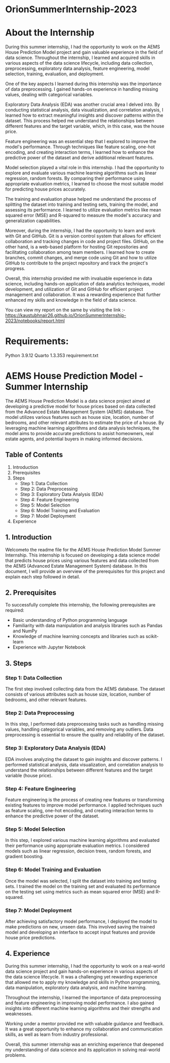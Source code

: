 # OrionSummerInternship-2023
# About the Internship
During this summer internship, I had the opportunity to work on the AEMS House Prediction Model project and gain valuable experience in the field of data science. Throughout the internship, I learned and acquired skills in various aspects of the data science lifecycle, including data collection, preprocessing, exploratory data analysis, feature engineering, model selection, training, evaluation, and deployment.

One of the key aspects I learned during this internship was the importance of data preprocessing. I gained hands-on experience in handling missing values, dealing with categorical variables.

Exploratory Data Analysis (EDA) was another crucial area I delved into. By conducting statistical analysis, data visualization, and correlation analysis, I learned how to extract meaningful insights and discover patterns within the dataset. This process helped me understand the relationships between different features and the target variable, which, in this case, was the house price.

Feature engineering was an essential step that I explored to improve the model's performance. Through techniques like feature scaling, one-hot encoding, and creating interaction terms, I learned how to enhance the predictive power of the dataset and derive additional relevant features.

Model selection played a vital role in this internship. I had the opportunity to explore and evaluate various machine learning algorithms such as linear regression, random forests. By comparing their performance using appropriate evaluation metrics, I learned to choose the most suitable model for predicting house prices accurately.

The training and evaluation phase helped me understand the process of splitting the dataset into training and testing sets, training the model, and assessing its performance. I learned to utilize evaluation metrics like mean squared error (MSE) and R-squared to measure the model's accuracy and generalization capabilities.

Moreover, during the internship, I had the opportunity to learn and work with Git and GitHub. Git is a version control system that allows for efficient collaboration and tracking changes in code and project files. GitHub, on the other hand, is a web-based platform for hosting Git repositories and facilitating collaboration among team members. I learned how to create branches, commit changes, and merge code using Git and how to utilize GitHub to contribute to the project repository and track the project's progress.

Overall, this internship provided me with invaluable experience in data science, including hands-on application of data analytics techniques, model development, and utilization of Git and GitHub for efficient project management and collaboration. It was a rewarding experience that further enhanced my skills and knowledge in the field of data science.

You can view my report on the same by visiting the link :- https://kaustubhnair26.github.io/OrionSummerInternship-2023/notebooks/report.html

# Requirements:
Python 3.9.12
Quarto 1.3.353
requirement.txt

# AEMS House Prediction Model - Summer Internship
The AEMS House Prediction Model is a data science project aimed at developing a predictive model for house prices based on data collected from the Advanced Estate Management System (AEMS) database. The model utilizes various features such as house size, location, number of bedrooms, and other relevant attributes to estimate the price of a house. By leveraging machine learning algorithms and data analysis techniques, the model aims to provide accurate predictions to assist homeowners, real estate agents, and potential buyers in making informed decisions.

## Table of Contents
1. Introduction
2. Prerequisites
3. Steps
   - Step 1: Data Collection
   - Step 2: Data Preprocessing
   - Step 3: Exploratory Data Analysis (EDA)
   - Step 4: Feature Engineering
   - Step 5: Model Selection
   - Step 6: Model Training and Evaluation
   - Step 7: Model Deployment
4. Experience

## 1. Introduction
Welcometo the readme file for the AEMS House Prediction Model Summer Internship. This internship is focused on developing a data science model that predicts house prices using various features and data collected from the AEMS (Advanced Estate Management System) database. In this document, I will provide an overview of the prerequisites for this project and explain each step followed in detail.

## 2. Prerequisites
To successfully complete this internship, the following prerequisites are required:
- Basic understanding of Python programming language
- Familiarity with data manipulation and analysis libraries such as Pandas and NumPy
- Knowledge of machine learning concepts and libraries such as scikit-learn
- Experience with Jupyter Notebook 

## 3. Steps

### Step 1: Data Collection
The first step involved collecting data from the AEMS database. The dataset consists of various attributes such as house size, location, number of bedrooms, and other relevant features.

### Step 2: Data Preprocessing
In this step, I performed data preprocessing tasks such as handling missing values, handling categorical variables, and removing any outliers. Data preprocessing is essential to ensure the quality and reliability of the dataset.

### Step 3: Exploratory Data Analysis (EDA)
EDA involves analyzing the dataset to gain insights and discover patterns. I performed statistical analysis, data visualization, and correlation analysis to understand the relationships between different features and the target variable (house price).

### Step 4: Feature Engineering
Feature engineering is the process of creating new features or transforming existing features to improve model performance. I applied techniques such as feature scaling, one-hot encoding, and creating interaction terms to enhance the predictive power of the dataset.

### Step 5: Model Selection
In this step, I explored various machine learning algorithms and evaluated their performance using appropriate evaluation metrics. I considered models such as linear regression, decision trees, random forests, and gradient boosting.

### Step 6: Model Training and Evaluation
Once the model was selected, I split the dataset into training and testing sets. I trained the model on the training set and evaluated its performance on the testing set using metrics such as mean squared error (MSE) and R-squared.

### Step 7: Model Deployment
After achieving satisfactory model performance, I deployed the model to make predictions on new, unseen data. This involved saving the trained model and developing an interface to accept input features and provide house price predictions.

## 4. Experience
During this summer internship, I had the opportunity to work on a real-world data science project and gain hands-on experience in various aspects of the data science lifecycle. It was a challenging yet rewarding experience that allowed me to apply my knowledge and skills in Python programming, data manipulation, exploratory data analysis, and machine learning.

Throughout the internship, I learned the importance of data preprocessing and feature engineering in improving model performance. I also gained insights into different machine learning algorithms and their strengths and weaknesses.

Working under a  mentor provided me with valuable guidance and feedback. It was a great opportunity to enhance my collaboration and communication skills, as well as learn from industry professional.

Overall, this summer internship was an enriching experience that deepened my understanding of data science and its application in solving real-world problems.
